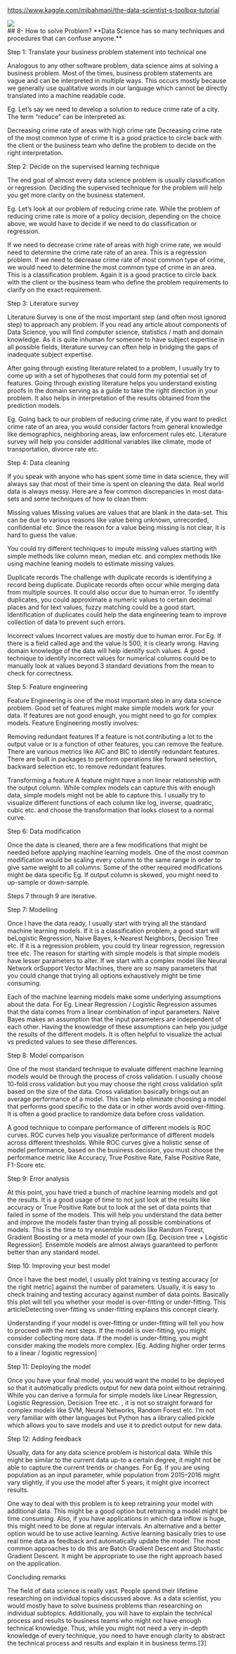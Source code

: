 https://www.kaggle.com/mjbahmani/the-data-scientist-s-toolbox-tutorial


<img src="http://s9.picofile.com/file/8338833934/DS.png"/>
 <a id="0"></a> <br>
## 8- How to solve Problem?
**Data Science has so many techniques and procedures that can confuse anyone.**

Step 1: Translate your business problem statement into technical one

Analogous to any other software problem, data science aims at solving a business problem. Most of the times, business problem statements are vague and can be interpreted in multiple ways. This occurs mostly because we generally use qualitative words in our language which cannot be directly translated into a machine readable code.

Eg. Let’s say we need to develop a solution to reduce crime rate of a city. The term “reduce” can be interpreted as:

Decreasing crime rate of areas with high crime rate
Decreasing crime rate of the most common type of crime
It is a good practice to circle back with the client or the business team who define the problem to decide on the right interpretation.

Step 2: Decide on the supervised learning technique

The end goal of almost every data science problem is usually classification or regression. Deciding the supervised technique for the problem will help you get more clarity on the business statement.

Eg. Let’s look at our problem of reducing crime rate. While the problem of reducing crime rate is more of a policy decision, depending on the choice above, we would have to decide if we need to do classification or regression.

If we need to decrease crime rate of areas with high crime rate, we would need to determine the crime rate rate of an area. This is a regression problem.
If we need to decrease crime rate of most common type of crime, we would need to determine the most common type of crime in an area. This is a classification problem.
Again it is a good practice to circle back with the client or the business team who define the problem requirements to clarify on the exact requirement.

Step 3: Literature survey

Literature Survey is one of the most important step (and often most ignored step) to approach any problem. If you read any article about components of Data Science, you will find computer science, statistics / math and domain knowledge. As it is quite inhuman for someone to have subject expertise in all possible fields, literature survey can often help in bridging the gaps of inadequate subject expertise.

After going through existing literature related to a problem, I usually try to come up with a set of hypotheses that could form my potential set of features. Going through existing literature helps you understand existing proofs in the domain serving as a guide to take the right direction in your problem. It also helps in interpretation of the results obtained from the prediction models.

Eg. Going back to our problem of reducing crime rate, if you want to predict crime rate of an area, you would consider factors from general knowledge like demographics, neighboring areas, law enforcement rules etc. Literature survey will help you consider additional variables like climate, mode of transportation, divorce rate etc.

Step 4: Data cleaning

If you speak with anyone who has spent some time in data science, they will always say that most of their time is spent on cleaning the data. Real world data is always messy. Here are a few common discrepancies in most data-sets and some techniques of how to clean them:

Missing values
Missing values are values that are blank in the data-set. This can be due to various reasons like value being unknown, unrecorded, confidential etc. Since the reason for a value being missing is not clear, it is hard to guess the value.

You could try different techniques to impute missing values starting with simple methods like column mean, median etc. and complex methods like using machine leaning models to estimate missing values.

Duplicate records
The challenge with duplicate records is identifying a record being duplicate. Duplicate records often occur while merging data from multiple sources. It could also occur due to human error. To identify duplicates, you could approximate a numeric values to certain decimal places and for text values, fuzzy matching could be a good start. Identification of duplicates could help the data engineering team to improve collection of data to prevent such errors.

Incorrect values
Incorrect values are mostly due to human error. For Eg. If there is a field called age and the value is 500, it is clearly wrong. Having domain knowledge of the data will help identify such values. A good technique to identify incorrect values for numerical columns could be to manually look at values beyond 3 standard deviations from the mean to check for correctness.

Step 5: Feature engineering

Feature Engineering is one of the most important step in any data science problem. Good set of features might make simple models work for your data. If features are not good enough, you might need to go for complex models. Feature Engineering mostly involves:

Removing redundant features
If a feature is not contributing a lot to the output value or is a function of other features, you can remove the feature. There are various metrics like AIC and BIC to identify redundant features. There are built in packages to perform operations like forward selection, backward selection etc. to remove redundant features.

Transforming a feature
A feature might have a non linear relationship with the output column. While complex models can capture this with enough data, simple models might not be able to capture this. I usually try to visualize different functions of each column like log, inverse, quadratic, cubic etc. and choose the transformation that looks closest to a normal curve.

Step 6: Data modification

Once the data is cleaned, there are a few modifications that might be needed before applying machine learning models. One of the most common modification would be scaling every column to the same range in order to give same weight to all columns. Some of the other required modifications might be data specific Eg. If output column is skewed, you might need to up-sample or down-sample.

Steps 7 through 9 are iterative.

Step 7: Modelling

Once I have the data ready, I usually start with trying all the standard machine learning models. If it is a classification problem, a good start will beLogistic Regression, Naive Bayes, k-Nearest Neighbors, Decision Tree etc. If it is a regression problem, you could try linear regression, regression tree etc. The reason for starting with simple models is that simple models have lesser parameters to alter. If we start with a complex model like Neural Network orSupport Vector Machines, there are so many parameters that you could change that trying all options exhaustively might be time consuming.

Each of the machine learning models make some underlying assumptions about the data. For Eg. Linear Regression / Logistic Regression assumes that the data comes from a linear combination of input parameters. Naive Bayes makes an assumption that the input parameters are independent of each other. Having the knowledge of these assumptions can help you judge the results of the different models. It is often helpful to visualize the actual vs predicted values to see these differences.

Step 8: Model comparison

One of the most standard technique to evaluate different machine learning models would be through the process of cross validation. I usually choose 10-fold cross validation but you may choose the right cross validation split based on the size of the data. Cross validation basically brings out an average performance of a model. This can help eliminate choosing a model that performs good specific to the data or in other words avoid over-fitting. It is often a good practice to randomize data before cross validation.

A good technique to compare performance of different models is ROC curves. ROC curves help you visualize performance of different models across different thresholds. While ROC curves give a holistic sense of model performance, based on the business decision, you must choose the performance metric like Accuracy, True Positive Rate, False Positive Rate, F1-Score etc.

Step 9: Error analysis

At this point, you have tried a bunch of machine learning models and got the results. It is a good usage of time to not just look at the results like accuracy or True Positive Rate but to look at the set of data points that failed in some of the models. This will help you understand the data better and improve the models faster than trying all possible combinations of models. This is the time to try ensemble models like Random Forest, Gradient Boosting or a meta model of your own [Eg. Decision tree + Logistic Regression]. Ensemble models are almost always guaranteed to perform better than any standard model.

Step 10: Improving your best model

Once I have the best model, I usually plot training vs testing accuracy [or the right metric] against the number of parameters. Usually, it is easy to check training and testing accuracy against number of data points. Basically this plot will tell you whether your model is over-fitting or under-fitting. This articleDetecting over-fitting vs under-fitting explains this concept clearly.

Understanding if your model is over-fitting or under-fitting will tell you how to proceed with the next steps. If the model is over-fitting, you might consider collecting more data. If the model is under-fitting, you might consider making the models more complex. [Eg. Adding higher order terms to a linear / logistic regression]

Step 11: Deploying the model

Once you have your final model, you would want the model to be deployed so that it automatically predicts output for new data point without retraining. While you can derive a formula for simple models like Linear Regression, Logistic Regression, Decision Tree etc. , it is not so straight forward for complex models like SVM, Neural Networks, Random Forest etc. I’m not very familiar with other languages but Python has a library called pickle which allows you to save models and use it to predict output for new data.

Step 12: Adding feedback

Usually, data for any data science problem is historical data. While this might be similar to the current data up-to a certain degree, it might not be able to capture the current trends or changes. For Eg. If you are using population as an input parameter, while population from 2015–2016 might vary slightly, if you use the model after 5 years, it might give incorrect results.

One way to deal with this problem is to keep retraining your model with additional data. This might be a good option but retraining a model might be time consuming. Also, if you have applications in which data inflow is huge, this might need to be done at regular intervals. An alternative and a better option would be to use active learning. Active learning basically tries to use real time data as feedback and automatically update the model. The most common approaches to do this are Batch Gradient Descent and Stochastic Gradient Descent. It might be appropriate to use the right approach based on the application.

Concluding remarks

The field of data science is really vast. People spend their lifetime researching on individual topics discussed above. As a data scientist, you would mostly have to solve business problems than researching on individual subtopics. Additionally, you will have to explain the technical process and results to business teams who might not have enough technical knowledge. Thus, while you might not need a very in-depth knowledge of every technique, you need to have enough clarity to abstract the technical process and results and explain it in business terms.[3]
